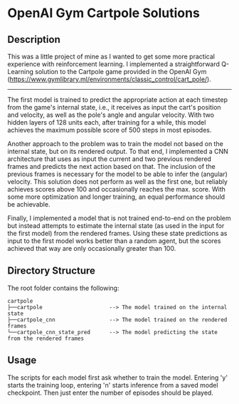 # OpenAI Gym Cartpole Solutions


## Description
This was a little project of mine as I wanted to get some more practical experience with reinforcement learning. 
I implemented a straightforward Q-Learning solution to the Cartpole game provided in the OpenAI Gym (https://www.gymlibrary.ml/environments/classic_control/cart_pole/). 

---

The first model is trained to predict the appropriate action at each timestep from the game's internal state, i.e., it receives as input the cart's position and velocity, as well as the pole's angle and angular velocity. With two hidden layers of 128 units each, after training for a while, this model achieves the maximum possible score of 500 steps in most episodes.

Another approach to the problem was to train the model not based on the internal state, but on its rendered output. To that end, I implemented a CNN architecture that uses as input the current and two previous rendered frames and predicts the next action based on that. The inclusion of the previous frames is necessary for the model to be able to infer the (angular) velocity. This solution does not perform as well as the first one, but reliably achieves scores above 100 and occasionally reaches the max. score. With some more optimization and longer training, an equal performance should be achievable. 

Finally, I implemented a model that is not trained end-to-end on the problem but instead attempts to estimate the internal state (as used in the input for the first model) from the rendered frames. Using these state predictions as input to the first model works better than a random agent, but the scores achieved that way are only occasionally greater than 100. 




## Directory Structure

The root folder contains the following:

```
cartpole
├──cartpole                     --> The model trained on the internal state
├──cartpole_cnn                 --> The model trained on the rendered frames
└──cartpole_cnn_state_pred      --> The model predicting the state from the rendered frames
```


## Usage

The scripts for each model first ask whether to train the model. Entering 'y' starts the training loop, entering 'n' starts inference from a saved model checkpoint. Then just enter the number of episodes should be played. 

